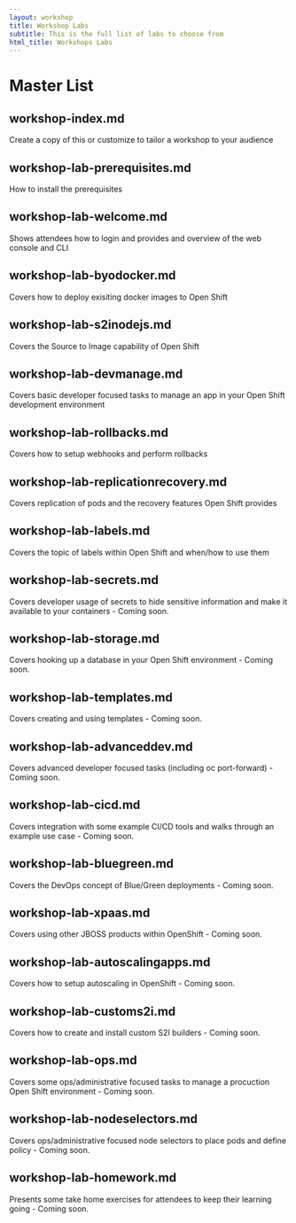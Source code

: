 ```yaml
---
layout: workshop
title: Workshop Labs
subtitle: This is the full list of labs to choose from
html_title: Workshops Labs
---
```


# Master List

## workshop-index.md
Create a copy of this or customize to tailor a workshop to your audience

## workshop-lab-prerequisites.md
How to install the prerequisites

## workshop-lab-welcome.md
Shows attendees how to login and provides and overview of the web console and CLI

## workshop-lab-byodocker.md
Covers how to deploy exisiting docker images to Open Shift

## workshop-lab-s2inodejs.md
Covers the Source to Image capability of Open Shift

## workshop-lab-devmanage.md
Covers basic developer focused tasks to manage an app in your Open Shift development environment

## workshop-lab-rollbacks.md
Covers how to setup webhooks and perform rollbacks

## workshop-lab-replicationrecovery.md
Covers replication of pods and the recovery features Open Shift provides

## workshop-lab-labels.md
Covers the topic of labels within Open Shift and when/how to use them

## workshop-lab-secrets.md
Covers developer usage of secrets to hide sensitive information and make it available to your containers - Coming soon.

## workshop-lab-storage.md
Covers hooking up a database in your Open Shift environment - Coming soon.

## workshop-lab-templates.md
Covers creating and using templates - Coming soon.

## workshop-lab-advanceddev.md
Covers advanced developer focused tasks (including oc port-forward) - Coming soon.

## workshop-lab-cicd.md
Covers integration with some example CI/CD tools and walks through an example use case - Coming soon.

## workshop-lab-bluegreen.md
Covers the DevOps concept of Blue/Green deployments - Coming soon.

## workshop-lab-xpaas.md
Covers using other JBOSS products within OpenShift - Coming soon.

## workshop-lab-autoscalingapps.md
Covers how to setup autoscaling in OpenShift - Coming soon.

## workshop-lab-customs2i.md
Covers how to create and install custom S2I builders - Coming soon.

## workshop-lab-ops.md
Covers some ops/administrative focused tasks to manage a procuction Open Shift environment - Coming soon.

## workshop-lab-nodeselectors.md
Covers ops/administrative focused node selectors to place pods and define policy - Coming soon.

## workshop-lab-homework.md
Presents some take home exercises for attendees to keep their learning going - Coming soon.
